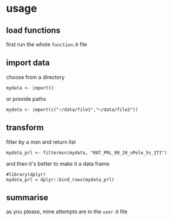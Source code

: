 # usage

## load functions
first run the whole `function.R` file

## import data

choose from a directory
```{r}
mydata <- import()
```
or provide paths
```{r}
mydata <- import(c("~/data/file1","~/data/file2"))
```

## transform

filter by a msn and return list

```{r}
mydata_prl <- filtermsn(mydata, "RAT_PRL_80_20_vPele_5s_ITI")
```
and then it's better to make it a data frame

```{r}
#library(dplyr)
mydata_prl = dplyr::bind_rows(mydata_prl)
```

## summarise

as you please, mine attempts are in the `user.R` file
